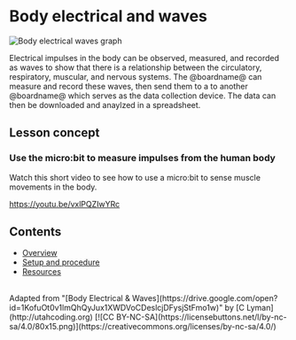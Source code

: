 # Body electrical and waves

![Body electrical waves graph](/static/courses/ucp-science/body-electrical/body-waves.jpg)

Electrical impulses in the body can be observed, measured, and recorded as waves to show that there is a relationship between the circulatory, respiratory, muscular, and nervous systems. The @boardname@ can measure and record these waves, then send them to a to another @boardname@ which serves as the data collection device. The data can then be downloaded and anaylzed in a spreadsheet.

## Lesson concept

### Use the micro:bit to measure impulses from the human body

Watch this short video to see how to use a micro:bit to sense muscle movements in the body.

https://youtu.be/vxlPQZIwYRc

## Contents

* [Overview](/courses/ucp-science/body-electrical/overview)
* [Setup and procedure](/courses/ucp-science/body-electrical/setup-procedure)
* [Resources](/courses/ucp-science/body-electrical/resources)

<br/>
Adapted from "[Body Electrical & Waves](https://drive.google.com/open?id=1KofuOt0v1lmQhQyJux1XWDVoCDeslcjDFysjStFmo1w)" by [C Lyman](http://utahcoding.org) [![CC BY-NC-SA](https://licensebuttons.net/l/by-nc-sa/4.0/80x15.png)](https://creativecommons.org/licenses/by-nc-sa/4.0/)
